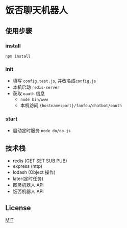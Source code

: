 饭否聊天机器人
===

使用步骤
---
### install
`npm install`

### init
- 填写 `config.test.js`, 并改名成`config.js`
- 本机启动 `redis-server`
- 获取 `oauth` 信息
  - `node bin/www`
  - 本机访问 `{hostname:port}/fanfou/chatbot/oauth`

### start
- 启动定时服务 `node do/do.js`

技术栈
---
- redis (GET SET SUB PUB)
- express (http)
- lodash (Object 操作)
- later(定时任务)
- 图灵机器人 API
- 饭否机器人 API

License
---
[MIT](LiCENSE)
